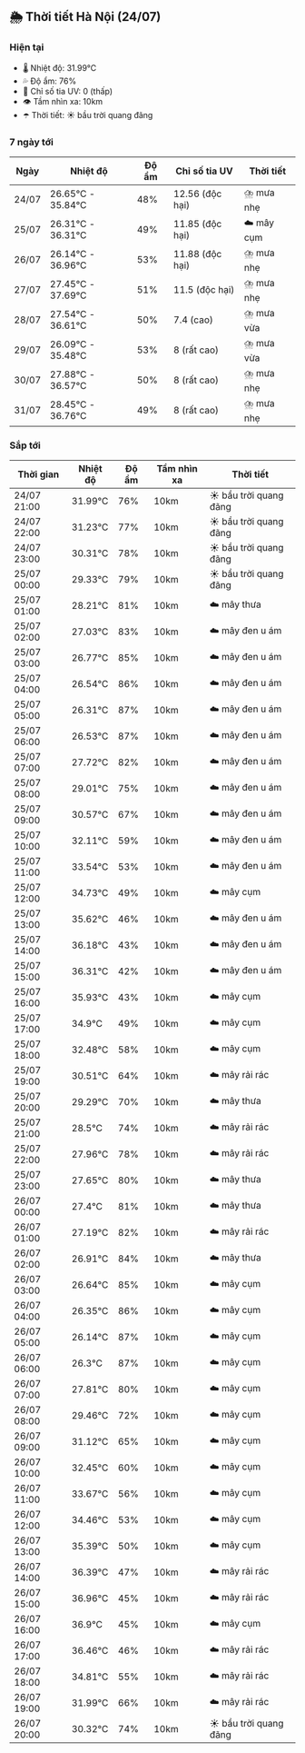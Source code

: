 ## 🌦️ Thời tiết Hà Nội (24/07)

### Hiện tại

- 🌡️ Nhiệt độ: 31.99℃
- 💦 Độ ẩm: 76%
- 🌟 Chỉ số tia UV: 0 (thấp)
- 👁️ Tầm nhìn xa: 10km
- ☂️ Thời tiết: ☀️ bầu trời quang đãng

### 7 ngày tới

| Ngày | Nhiệt độ | Độ ẩm | Chỉ số tia UV | Thời tiết |
| --- | --- | --- | --- | --- |
| 24/07 | 26.65℃ - 35.84℃ | 48% | 12.56 (độc hại) | ⛈️ mưa nhẹ |
| 25/07 | 26.31℃ - 36.31℃ | 49% | 11.85 (độc hại) | ☁️ mây cụm |
| 26/07 | 26.14℃ - 36.96℃ | 53% | 11.88 (độc hại) | ⛈️ mưa nhẹ |
| 27/07 | 27.45℃ - 37.69℃ | 51% | 11.5 (độc hại) | ⛈️ mưa nhẹ |
| 28/07 | 27.54℃ - 36.61℃ | 50% | 7.4 (cao) | ⛈️ mưa vừa |
| 29/07 | 26.09℃ - 35.48℃ | 53% | 8 (rất cao) | ⛈️ mưa vừa |
| 30/07 | 27.88℃ - 36.57℃ | 50% | 8 (rất cao) | ⛈️ mưa nhẹ |
| 31/07 | 28.45℃ - 36.76℃ | 49% | 8 (rất cao) | ⛈️ mưa nhẹ |

### Sắp tới

| Thời gian | Nhiệt độ | Độ ẩm | Tầm nhìn xa | Thời tiết |
| --- | --- | --- | --- | --- |
| 24/07 21:00 | 31.99℃ | 76% | 10km | ☀️ bầu trời quang đãng |
| 24/07 22:00 | 31.23℃ | 77% | 10km | ☀️ bầu trời quang đãng |
| 24/07 23:00 | 30.31℃ | 78% | 10km | ☀️ bầu trời quang đãng |
| 25/07 00:00 | 29.33℃ | 79% | 10km | ☀️ bầu trời quang đãng |
| 25/07 01:00 | 28.21℃ | 81% | 10km | ☁️ mây thưa |
| 25/07 02:00 | 27.03℃ | 83% | 10km | ☁️ mây đen u ám |
| 25/07 03:00 | 26.77℃ | 85% | 10km | ☁️ mây đen u ám |
| 25/07 04:00 | 26.54℃ | 86% | 10km | ☁️ mây đen u ám |
| 25/07 05:00 | 26.31℃ | 87% | 10km | ☁️ mây đen u ám |
| 25/07 06:00 | 26.53℃ | 87% | 10km | ☁️ mây đen u ám |
| 25/07 07:00 | 27.72℃ | 82% | 10km | ☁️ mây đen u ám |
| 25/07 08:00 | 29.01℃ | 75% | 10km | ☁️ mây đen u ám |
| 25/07 09:00 | 30.57℃ | 67% | 10km | ☁️ mây đen u ám |
| 25/07 10:00 | 32.11℃ | 59% | 10km | ☁️ mây đen u ám |
| 25/07 11:00 | 33.54℃ | 53% | 10km | ☁️ mây đen u ám |
| 25/07 12:00 | 34.73℃ | 49% | 10km | ☁️ mây cụm |
| 25/07 13:00 | 35.62℃ | 46% | 10km | ☁️ mây đen u ám |
| 25/07 14:00 | 36.18℃ | 43% | 10km | ☁️ mây đen u ám |
| 25/07 15:00 | 36.31℃ | 42% | 10km | ☁️ mây đen u ám |
| 25/07 16:00 | 35.93℃ | 43% | 10km | ☁️ mây cụm |
| 25/07 17:00 | 34.9℃ | 49% | 10km | ☁️ mây cụm |
| 25/07 18:00 | 32.48℃ | 58% | 10km | ☁️ mây cụm |
| 25/07 19:00 | 30.51℃ | 64% | 10km | ☁️ mây rải rác |
| 25/07 20:00 | 29.29℃ | 70% | 10km | ☁️ mây thưa |
| 25/07 21:00 | 28.5℃ | 74% | 10km | ☁️ mây rải rác |
| 25/07 22:00 | 27.96℃ | 78% | 10km | ☁️ mây rải rác |
| 25/07 23:00 | 27.65℃ | 80% | 10km | ☁️ mây thưa |
| 26/07 00:00 | 27.4℃ | 81% | 10km | ☁️ mây thưa |
| 26/07 01:00 | 27.19℃ | 82% | 10km | ☁️ mây rải rác |
| 26/07 02:00 | 26.91℃ | 84% | 10km | ☁️ mây thưa |
| 26/07 03:00 | 26.64℃ | 85% | 10km | ☁️ mây cụm |
| 26/07 04:00 | 26.35℃ | 86% | 10km | ☁️ mây cụm |
| 26/07 05:00 | 26.14℃ | 87% | 10km | ☁️ mây cụm |
| 26/07 06:00 | 26.3℃ | 87% | 10km | ☁️ mây cụm |
| 26/07 07:00 | 27.81℃ | 80% | 10km | ☁️ mây cụm |
| 26/07 08:00 | 29.46℃ | 72% | 10km | ☁️ mây cụm |
| 26/07 09:00 | 31.12℃ | 65% | 10km | ☁️ mây cụm |
| 26/07 10:00 | 32.45℃ | 60% | 10km | ☁️ mây cụm |
| 26/07 11:00 | 33.67℃ | 56% | 10km | ☁️ mây cụm |
| 26/07 12:00 | 34.46℃ | 53% | 10km | ☁️ mây cụm |
| 26/07 13:00 | 35.39℃ | 50% | 10km | ☁️ mây cụm |
| 26/07 14:00 | 36.39℃ | 47% | 10km | ☁️ mây rải rác |
| 26/07 15:00 | 36.96℃ | 45% | 10km | ☁️ mây rải rác |
| 26/07 16:00 | 36.9℃ | 45% | 10km | ☁️ mây cụm |
| 26/07 17:00 | 36.46℃ | 46% | 10km | ☁️ mây rải rác |
| 26/07 18:00 | 34.81℃ | 55% | 10km | ☁️ mây rải rác |
| 26/07 19:00 | 31.99℃ | 66% | 10km | ☁️ mây rải rác |
| 26/07 20:00 | 30.32℃ | 74% | 10km | ☀️ bầu trời quang đãng |
